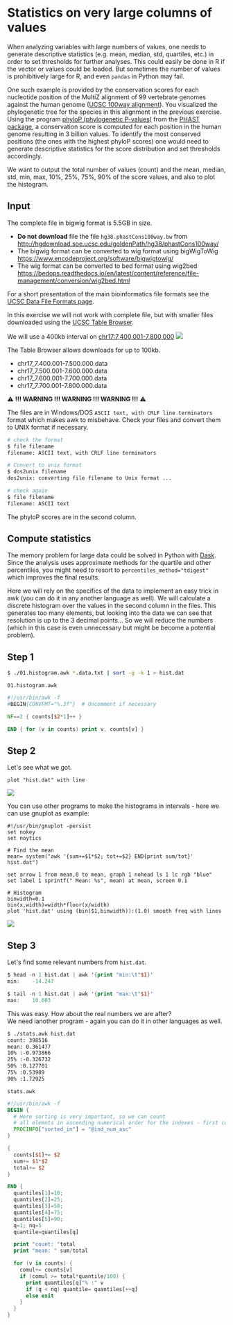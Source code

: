 # Statistics on very large columns of values

When analyzing variables with large numbers of values, one needs to generate descriptive statistics (e.g. mean, median, std, quartiles, etc.) in order to set thresholds for further analyses.  This could easily be done in R if the vector or values could be loaded. But sometimes the number of values is prohibitively large for R, and even `pandas` in Python may fail.

One such example is provided by the conservation scores for each nucleotide position of the MultiZ alignment of 99 vertebrate genomes against the human genome ([UCSC 100way alignment](https://genome.ucsc.edu/cgi-bin/hgTrackUi?db=hg19&g=cons100way)). You visualized the phylogenetic tree for the species in this alignment in the previous exercise.  Using the program [phyloP (phylogenetic P-values)](https://citeseerx.ist.psu.edu/viewdoc/download?doi=10.1.1.84.6412&rep=rep1&type=pdf) from the [PHAST package](http://compgen.bscb.cornell.edu/phast), a conservation score is computed for each position in the human genome resulting in 3 billion values. To identify the most conserved positions (the ones with the highest phyloP scores) one would need to generate descriptive statistics for the score distribution and set thresholds accordingly.

We want to output the total number of values (count) and the mean, median, std, min, max, 10%, 25%, 75%, 90% of the score values, and also to plot the histogram.


## Input
The complete file in bigwig format is 5.5GB in size.

- **Do not download** file the file `hg38.phastCons100way.bw` from
http://hgdownload.soe.ucsc.edu/goldenPath/hg38/phastCons100way/
- The bigwig format can be converted to wig format using bigWigToWig
           https://www.encodeproject.org/software/bigwigtowig/
- The wig format can be converted to bed format using wig2bed		https://bedops.readthedocs.io/en/latest/content/reference/file-management/conversion/wig2bed.html

For a short presentation of the main bioinformatics file formats see the [UCSC Data File Formats page](http://genome.ucsc.edu/FAQ/FAQformat.html).


In this exercise we will not work with complete file, but with smaller files downloaded using the [UCSC Table Browser](https://genome.ucsc.edu/cgi-bin/hgTables).
	
We will use a 400kb interval on [chr17:7,400,001-7,800,000](https://genome.ucsc.edu/cgi-bin/hgTracks?db=hg38&lastVirtModeType=default&lastVirtModeExtraState=&virtModeType=default&virtMode=0&nonVirtPosition=&position=chr17%3A7400001%2D7800000&hgsid=888334651_PCIreNQEonlZAkh3wGNxBOcU9hkB) 
![](../images/TP53.png)

The Table Browser allows downloads for up to 100kb.

- chr17_7.400.001-7.500.000.data
- chr17_7.500.001-7.600.000.data
- chr17_7.600.001-7.700.000.data
- chr17_7.700.001-7.800.000.data

:warning: **!!! WARNING !!! WARNING !!! WARNING !!!** :warning:
 
The files are in Windows/DOS `ASCII text, with CRLF line terminators` format which makes awk to misbehave. Check your files and convert them to UNIX format if necessary.

``` bash
# check the format
$ file filename
filename: ASCII text, with CRLF line terminators

# Convert to unix format
$ dos2unix filename
dos2unix: converting file filename to Unix format ...

# check again
$ file filename
filename: ASCII text
```

The phyloP scores are in the second column.

## Compute statistics

The memory problem for large data could be solved in Python with [Dask](https://dask.org/). Since the analysis uses approximate methods for the quartile and other percentiles, you might need to resort to `percentiles_method="tdigest"` which improves the final results.

Here we will rely on the specifics of the data to implement an easy trick in awk (you can do it in any another language as well). We will calculate a discrete histogram over the values in the second column in the files. This generates too many elements, but looking into the data we can see that resolution is up to the 3 decimal points... So we will reduce the numbers (which in this case is even unnecessary but might be become a potential problem).

## Step 1

``` bash
$ ./01.histogram.awk *.data.txt | sort -g -k 1 > hist.dat
```

`01.histogram.awk`
``` awk linenums="1"
#!/usr/bin/awk -f
#BEGIN{CONVFMT="%.3f"}  # Uncomment if necessary

NF==2 { counts[$2*1]++ }

END { for (v in counts) print v, counts[v] }
```

## Step 2

Let's see what we got.
``` gnuplot
plot "hist.dat" with line
```

![](../images/hist1.png)

You can use other programs to make the histograms in intervals - here we can use gnuplot as example:

``` gnuplot linenums="1"
#!/usr/bin/gnuplot -persist
set nokey
set noytics

# Find the mean
mean= system("awk '{sum+=$1*$2; tot+=$2} END{print sum/tot}' hist.dat")

set arrow 1 from mean,0 to mean, graph 1 nohead ls 1 lc rgb "blue"
set label 1 sprintf(" Mean: %s", mean) at mean, screen 0.1

# Histogram
binwidth=0.1
bin(x,width)=width*floor(x/width)
plot 'hist.dat' using (bin($1,binwidth)):(1.0) smooth freq with lines
```

![](../images/hist2.png)


## Step 3

Let's find some relevant numbers from `hist.dat`.

``` awk hl_lines="1 4"
$ head -n 1 hist.dat | awk '{print "min:\t"$1}'
min:    -14.247

$ tail -n 1 hist.dat | awk '{print "max:\t"$1}'
max:    10.003
```

This was easy. How about the real numbers we are after?  
We need ianother program - again you can do it in other languages as well.

``` bash hl_lines="1"
$ ./stats.awk hist.dat
count: 398516
mean: 0.361477
10% :-0.973866
25% :-0.326732
50% :0.127701
75% :0.53989
90% :1.72925
```

`stats.awk`
``` awk linenums="1"
#!/usr/bin/awk -f
BEGIN {
  # Here sorting is very important, so we can count 
  # all elemnts in ascending numerical order for the indexes - first column
  PROCINFO["sorted_in"] = "@ind_num_asc" 
}

{
  counts[$1]+= $2
  sum+= $1*$2
  total+= $2
}

END {
  quantiles[1]=10;
  quantiles[2]=25;
  quantiles[3]=50;
  quantiles[4]=75;
  quantiles[5]=90;
  q=1; nq=5
  quantile=quantiles[q]

  print "count: "total
  print "mean: " sum/total

  for (v in counts) {
    comul+= counts[v]
    if (comul >= total*quantile/100) {
      print quantiles[q]"% :" v
      if (q < nq) quantile= quantiles[++q]
      else exit
    }
  }
}
```
